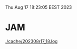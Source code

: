 Thu Aug 17 18:23:05 EEST 2023
# JAM
<a href='./cache/202308/17_18.log'>./cache/202308/17_18.log</a>
